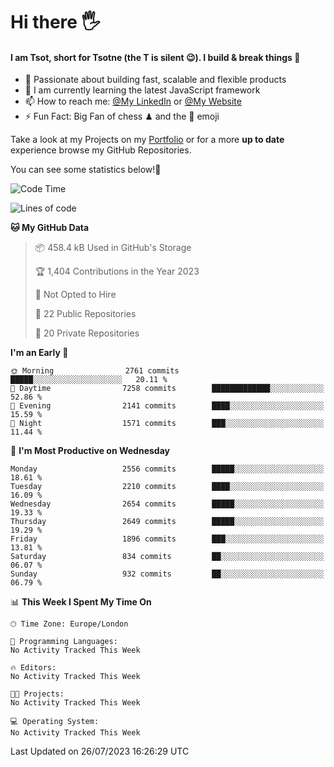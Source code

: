 # Hi there :raised_hand_with_fingers_splayed:
#### I am Tsot, short for Tsotne (the T is silent :wink:). I build & break things :space_invader:
- :telescope: Passionate about building fast, scalable and flexible products
- :seedling: I am currently learning the latest JavaScript framework 
- :mailbox: How to reach me: [@My LinkedIn](https://www.linkedin.com/in/tsotne-gvadzabia/) or [@My Website](https://tsotne.co.uk/contact)
- :zap: Fun Fact: Big Fan of chess ♟ and the 👾 emoji

Take a look at my Projects on my [Portfolio](https://tsotne.co.uk/) or for a more **up to date** experience browse my GitHub Repositories.

You can see some statistics below!:space_invader:
<!--START_SECTION:waka-->
![Code Time](http://img.shields.io/badge/Code%20Time-761%20hrs%202%20mins-blue)

![Lines of code](https://img.shields.io/badge/From%20Hello%20World%20I%27ve%20Written-6.7%20million%20lines%20of%20code-blue)

**🐱 My GitHub Data** 

> 📦 458.4 kB Used in GitHub's Storage 
 > 
> 🏆 1,404 Contributions in the Year 2023
 > 
> 🚫 Not Opted to Hire
 > 
> 📜 22 Public Repositories 
 > 
> 🔑 20 Private Repositories 
 > 
**I'm an Early 🐤** 

```text
🌞 Morning                2761 commits        █████░░░░░░░░░░░░░░░░░░░░   20.11 % 
🌆 Daytime                7258 commits        █████████████░░░░░░░░░░░░   52.86 % 
🌃 Evening                2141 commits        ████░░░░░░░░░░░░░░░░░░░░░   15.59 % 
🌙 Night                  1571 commits        ███░░░░░░░░░░░░░░░░░░░░░░   11.44 % 
```
📅 **I'm Most Productive on Wednesday** 

```text
Monday                   2556 commits        █████░░░░░░░░░░░░░░░░░░░░   18.61 % 
Tuesday                  2210 commits        ████░░░░░░░░░░░░░░░░░░░░░   16.09 % 
Wednesday                2654 commits        █████░░░░░░░░░░░░░░░░░░░░   19.33 % 
Thursday                 2649 commits        █████░░░░░░░░░░░░░░░░░░░░   19.29 % 
Friday                   1896 commits        ███░░░░░░░░░░░░░░░░░░░░░░   13.81 % 
Saturday                 834 commits         ██░░░░░░░░░░░░░░░░░░░░░░░   06.07 % 
Sunday                   932 commits         ██░░░░░░░░░░░░░░░░░░░░░░░   06.79 % 
```


📊 **This Week I Spent My Time On** 

```text
🕑︎ Time Zone: Europe/London

💬 Programming Languages: 
No Activity Tracked This Week

🔥 Editors: 
No Activity Tracked This Week

🐱‍💻 Projects: 
No Activity Tracked This Week

💻 Operating System: 
No Activity Tracked This Week
```


 Last Updated on 26/07/2023 16:26:29 UTC
<!--END_SECTION:waka-->
